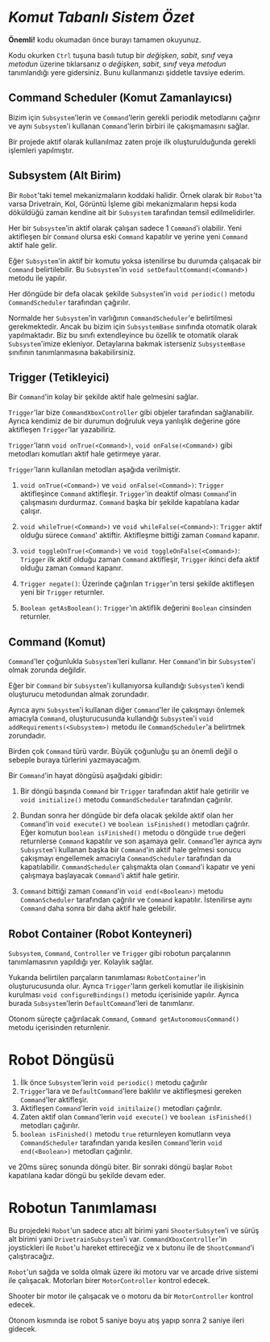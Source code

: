 # *Komut Tabanlı Sistem Özet*

**Önemli!** kodu okumadan önce burayı tamamen okuyunuz.

Kodu okurken `Ctrl` tuşuna basılı tutup bir *değişken*, *sabit*, *sınıf* veya *metodun* üzerine tıklarsanız o *değişken*, *sabit*, *sınıf* veya *metodun* tanımlandığı yere gidersiniz. Bunu kullanmanızı şiddetle tavsiye ederim.

## Command Scheduler (Komut Zamanlayıcsı)
  Bizim için `Subsystem`'lerin ve `Command`'lerin gerekli periodik metodlarını çağırır ve aynı `Subsystem`'i kullanan `Command`'lerin birbiri ile çakışmamasını sağlar.

  Bir projede aktif olarak kullanılmaz zaten proje ilk oluşturulduğunda gerekli işlemleri yapılmıştır.

## Subsystem (Alt Birim)
  Bir `Robot`'taki temel mekanizmaların koddaki halidir.
  Örnek olarak bir `Robot`'ta varsa Drivetrain, Kol, Görüntü İşleme gibi mekanizmaların hepsi koda döküldüğü zaman kendine ait  bir `Subsystem` tarafından temsil edilmelidirler.

  Her bir `Subsystem`'in aktif olarak çalışan sadece 1 `Command`'i olabilir. Yeni aktifleşen bir `Command` olursa eski `Command` kapatılır ve yerine yeni `Command` aktif hale gelir.

  Eğer `Subsystem`'in aktif bir komutu yoksa istenilirse bu durumda çalışacak bir `Command` belirtilebilir. Bu `Subsystem`'in `void setDefaultCommand(<Command>)` metodu ile yapılır.

  Her döngüde bir defa olacak şekilde `Subsystem`'in `void periodic()` metodu `CommandScheduler` tarafından çağırılır.

  Normalde her `Subsystem`'in varlığının `CommandScheduler`'e belirtilmesi gerekmektedir. Ancak bu bizim için `SubsystemBase` sınıfında otomatik olarak yapılmaktadır. Biz bu sınıfı extendleyince bu özellik te otomatik olarak `Subsystem`'imize ekleniyor. Detaylarına bakmak isterseniz `SubsystemBase` sınıfının tanımlanmasına bakabilirsiniz.

## Trigger (Tetikleyici)
  Bir `Command`'in kolay bir şekilde aktif hale gelmesini sağlar.

  `Trigger`'lar bize `CommandXboxController` gibi objeler tarafından sağlanabilir. Ayrıca kendimiz de bir durumun doğruluk veya yanlışlık değerine göre aktifleşen `Trigger`'lar yazabiliriz.

  `Trigger`'ların `void onTrue(<Command>)`, `void onFalse(<Command>)` gibi metodları komutları aktif hale getirmeye yarar.

  `Trigger`'ların kullanılan metodları aşağıda verilmiştir.

  1. `void onTrue(<Command>)` ve `void onFalse(<Command>)`: `Trigger` aktifleşince `Command` aktifleşir. `Trigger`'in deaktif olması `Command`'in çalışmasını durdurmaz. `Command` başka bir şekilde kapatılana kadar çalışır.
   
  2. `void whileTrue(<Command>)` ve `void whileFalse(<Command>)`: `Trigger` aktif olduğu sürece `Command`' aktiftir. Aktifleşme bittiği zaman `Command` kapanır.
   
  3. `void toggleOnTrue(<Command>)` ve `void toggleOnFalse(<Command>)`: `Trigger` ilk aktif olduğu zaman `Command` aktifleşir, `Trigger` ikinci defa aktif olduğu zaman `Command` kapanır.
   
  4. `Trigger negate()`: Üzerinde çağırılan `Trigger`'ın tersi şekilde aktifleşen yeni bir `Trigger` returnler.
   
  5. `Boolean getAsBoolean()`: `Trigger`'ın aktiflik değerini `Boolean` cinsinden returnler.

## Command (Komut)

 `Command`'ler çoğunlukla `Subsystem`'leri kullanır. Her `Command`'in bir `Subsystem`'i olmak zorunda değildir. 

  Eğer bir `Command` bir `Subsystem`'i kullanıyorsa kullandığı `Subsystem`'i kendi oluşturucu metodundan almak zorundadır.

  Ayrıca aynı `Subsystem`'i kullanan diğer `Command`'ler ile çakışmayı önlemek amacıyla `Command`, oluşturucusunda kullandığı `Subsystem`'i `void addRequirements(<Subsystem>)` metodu ile `CommandScheduler`'a belirtmek zorundadır.

  Birden çok `Command` türü vardır. Büyük çoğunluğu şu an önemli değil o sebeple buraya türlerini yazmayacağım.

  Bir `Command`'in hayat döngüsü aşağıdaki gibidir:

1. Bir döngü başında `Command` bir `Trigger` tarafından aktif hale getirilir ve `void initialize()` metodu `CommandScheduler` tarafından çağırılır.
2. Bundan sonra her döngüde bir defa olacak şekilde aktif olan her `Command`'in `void execute()` ve `boolean isFinished()` metodları çağrılır. Eğer komutun `boolean isFinished()` metodu o döngüde `true` değeri returnlerse `Command` kapatılır ve son aşamaya gelir. `Command`'ler ayrıca aynı `Subsystem`'i kullanan başka bir `Command`'in aktif hale gelmesi sonucu çakışmayı engellemek amacıyla `CommandScheduler` tarafından da kapatılabilir. `CommandScheduler` çalışmakta olan `Command`'i kapatır ve yeni çalışmaya başlayacak `Command`'i aktif hale getirir.
  
3. `Command` bittiği zaman `Command`'in `void end(<Boolean>)` metodu `CommanScheduler` tarafından çağrılır ve `Command` kapatılır. İstenilirse aynı `Command` daha sonra bir daha aktif hale gelebilir.

## Robot Container (Robot Konteyneri)
  `Subsystem`, `Command`, `Controller` ve `Trigger` gibi robotun parçalarının tanımlamasının yapıldığı yer. Kolaylık sağlar.

  Yukarıda belirtilen parçaların tanımlaması `RobotContainer`'in oluşturucusunda olur. Ayrıca `Trigger`'ların gerkeli komutlar ile ilişkisinin kurulması `void configureBindings()` metodu içerisinide yapılır. Ayrıca burada `Subsystem`'lerin `DefaultCommand`'leri de tanımlanır.

  Otonom süreçte çağırılacak `Command`, `Command getAutonomousCommand()` metodu içerisinden returnlenir.


# Robot Döngüsü
1. İlk önce `Subsystem`'lerin `void periodic()` metodu çağırılır
2. `Trigger`'lara ve `DefaultCommand`'lere baklılır ve aktifleşmesi gereken `Command`'ler aktifleşir.
3. Aktifleşen `Command`'lerin `void initilaize()` metodları çağırılır.
4. Zaten aktif olan `Command`'lerin `void execute()` ve `boolean isFinished()` metodları çağırılır.
5. `boolean isFinished()` metodu `true` returnleyen komutların veya `CommandScheduler` tarafından yarıda kesilen `Command`'lerin `void end(<Boolean>)` metodları çağırılır.

ve 20ms süreç sonunda döngü biter. Bir sonraki döngü başlar `Robot` kapatılana kadar döngü bu şekilde devam eder.

# Robotun Tanımlaması

Bu projedeki `Robot`'un sadece atıcı alt birimi yani `ShooterSubsytem`'i ve sürüş alt birimi yani `DrivetrainSubsystem`'i var. `CommandXboxController`'in joystickleri ile `Robot`'u hareket ettireceğiz ve x butonu ile de `ShootCommand`'i çalıştıracağız.

`Robot`'un sağda ve solda olmak üzere iki motoru var ve arcade drive sistemi ile çalışacak. Motorları birer `MotorController` kontrol edecek.

Shooter bir motor ile çalışacak ve o motoru da bir `MotorController` kontrol edecek.

Otonom kısmında ise robot 5 saniye boyu atış yapıp sonra 2 saniye ileri gidecek.